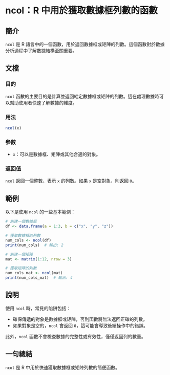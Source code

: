 <!--
Meta Description: # ncol：R 中用於獲取數據框列數的函數 ## 簡介 `ncol` 是 R 語言中的一個函數，用於返回數據框或矩陣的列數。這個函數對於數據分析過程中了解數據結構至關重要。 ## 文檔 ### 目的 `ncol` 函數的主要目的是計算並返回給定數據框或矩陣的列數。這在處理數據時可以幫助使用者快速了...
Meta Keywords: ncol, num_cols, print, mat, num_cols_mat
-->

# ncol：R 中用於獲取數據框列數的函數

## 簡介
`ncol` 是 R 語言中的一個函數，用於返回數據框或矩陣的列數。這個函數對於數據分析過程中了解數據結構至關重要。

## 文檔
### 目的
`ncol` 函數的主要目的是計算並返回給定數據框或矩陣的列數。這在處理數據時可以幫助使用者快速了解數據的維度。

### 用法
```R
ncol(x)
```

### 參數
- `x`：可以是數據框、矩陣或其他合適的對象。

### 返回值
`ncol` 返回一個整數，表示 `x` 的列數。如果 `x` 是空對象，則返回 `0`。

## 範例
以下是使用 `ncol` 的一些基本範例：

```R
# 創建一個數據框
df <- data.frame(a = 1:3, b = c("x", "y", "z"))

# 獲取數據框的列數
num_cols <- ncol(df)
print(num_cols)  # 輸出: 2

# 創建一個矩陣
mat <- matrix(1:12, nrow = 3)

# 獲取矩陣的列數
num_cols_mat <- ncol(mat)
print(num_cols_mat)  # 輸出: 4
```

## 說明
使用 `ncol` 時，常見的陷阱包括：
- 確保傳遞的對象是數據框或矩陣，否則函數將無法返回正確的列數。
- 如果對象是空的，`ncol` 會返回 `0`，這可能會導致後續操作中的錯誤。

此外，`ncol` 函數不會檢查數據的完整性或有效性，僅僅返回列的數量。

## 一句總結
`ncol` 是 R 中用於快速獲取數據框或矩陣列數的簡便函數。